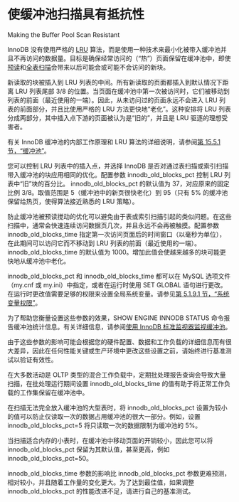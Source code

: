 # 使缓冲池扫描具有抵抗性

Making the Buffer Pool Scan Resistant

InnoDB 没有使用严格的 [LRU](https://dev.mysql.com/doc/refman/8.0/en/glossary.html#glos_lru) 算法，而是使用一种技术来最小化被带入缓冲池并且不再访问的数据量。目标是确保经常访问的（“热”）页面保留在缓冲池中，即使[预读](https://dev.mysql.com/doc/refman/8.0/en/glossary.html#glos_read_ahead)和[全表扫描](https://dev.mysql.com/doc/refman/8.0/en/glossary.html#glos_full_table_scan)会带来以后可能会或可能不会访问的新块。

新读取的块被插入到 LRU 列表的中间。所有新读取的页面都插入到默认情况下距离 LRU 列表尾部 3/8 的位置。当页面在缓冲池中第一次被访问时，它们被移动到列表的前面（最近使用的一端）。因此，从未访问过的页面永远不会进入 LRU 列表的前面部分，并且比使用严格的 LRU 方法更快地“老化”。这种安排将 LRU 列表分成两部分，其中插入点下游的页面被认为是“旧的”，并且是 LRU 驱逐的理想受害者。

有关 InnoDB 缓冲池的内部工作原理和 LRU 算法的详细说明，请参阅[第 15.5.1 节，“缓冲池”](https://dev.mysql.com/doc/refman/8.0/en/innodb-buffer-pool.html)。

您可以控制 LRU 列表中的插入点，并选择 InnoDB 是否对通过表扫描或索引扫描带入缓冲池的块应用相同的优化。配置参数 innodb_old_blocks_pct 控制 LRU 列表中“旧”块的百分比。 innodb_old_blocks_pct 的默认值为 37，对应原来的固定比例 3/8。取值范围是 5（缓冲池中的新页很快老化）到 95（只有 5% 的缓冲池保留给热页，使得算法接近熟悉的 LRU 策略）。

防止缓冲池被预读搅动的优化可以避免由于表或索引扫描引起的类似问题。在这些扫描中，通常会快速连续访问数据页几次，并且永远不会再被触摸。配置参数 innodb_old_blocks_time 指定第一次访问页面后的时间窗口（以毫秒为单位），在此期间可以访问它而不移动到 LRU 列表的前面（最近使用的一端）。 innodb_old_blocks_time 的默认值为 1000。增加此值会使越来越多的块可能更快地从缓冲池中老化。

innodb_old_blocks_pct 和 innodb_old_blocks_time 都可以在 MySQL 选项文件（my.cnf 或 my.ini）中指定，或者在运行时使用 SET GLOBAL 语句进行更改。在运行时更改值需要足够的权限来设置全局系统变量。请参见[第 5.1.9.1 节，“系统变量权限”](https://dev.mysql.com/doc/refman/8.0/en/system-variable-privileges.html)。

为了帮助您衡量设置这些参数的效果，SHOW ENGINE INNODB STATUS 命令报告缓冲池统计信息。有关详细信息，请参阅[使用 InnoDB 标准监视器监视缓冲池](../../InnoDB内存结构/缓冲池.md#使用innodb标准监控组件来监控缓存池)。

由于这些参数的影响可能会根据您的硬件配置、数据和工作负载的详细信息而有很大差异，因此在任何性能关键或生产环境中更改这些设置之前，请始终进行基准测试以验证有效性。

在大多数活动是 OLTP 类型的混合工作负载中，定期批处理报告查询会导致大量扫描，在批处理运行期间设置 innodb_old_blocks_time 的值有助于将正常工作负载的工作集保留在缓冲池中。

在扫描无法完全放入缓冲池的大型表时，将 innodb_old_blocks_pct 设置为较小的值可以防止仅读取一次的数据占用缓冲池的很大一部分。例如，设置 innodb_old_blocks_pct=5 将只读取一次的数据限制为缓冲池的 5%。

当扫描适合内存的小表时，在缓冲池中移动页面的开销较小，因此您可以将 innodb_old_blocks_pct 保留为其默认值，甚至更高，例如 innodb_old_blocks_pct=50。

innodb_old_blocks_time 参数的影响比 innodb_old_blocks_pct 参数更难预测，相对较小，并且随着工作量的变化更大。为了达到最佳值，如果调整 innodb_old_blocks_pct 的性能改进不足，请进行自己的基准测试。
